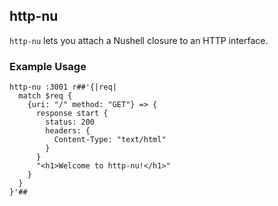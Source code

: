 ## http-nu

`http-nu` lets you attach a Nushell closure to an HTTP interface.

### Example Usage

```nushell
http-nu :3001 r##'{|req|
  match $req {
    {uri: "/" method: "GET"} => {
      response start {
        status: 200
        headers: {
          Content-Type: "text/html"
        }
      }
      "<h1>Welcome to http-nu!</h1>"
    }
  }
}'##
```
